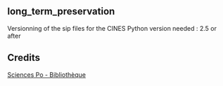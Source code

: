 ## long_term_preservation

Versionning of the sip files for the CINES
Python version needed : 2.5 or after

## Credits

[Sciences Po - Bibliothèque](http://www.sciencespo.fr/bibliotheque/)
